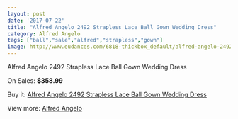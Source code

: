```yaml
---
layout: post
date: '2017-07-22'
title: "Alfred Angelo 2492 Strapless Lace Ball Gown Wedding Dress"
category: Alfred Angelo
tags: ["ball","sale","alfred","strapless","gown"]
image: http://www.eudances.com/6818-thickbox_default/alfred-angelo-2492-strapless-lace-ball-gown-wedding-dress.jpg
---
```

Alfred Angelo 2492 Strapless Lace Ball Gown Wedding Dress

On Sales: **$358.99**
<a href="https://www.eudances.com/en/alfred-angelo/2515-alfred-angelo-2492-strapless-lace-ball-gown-wedding-dress.html"><amp-img layout="responsive" width="600" height="600" src="//www.eudances.com/6818-thickbox_default/alfred-angelo-2492-strapless-lace-ball-gown-wedding-dress.jpg" alt="Alfred Angelo 2492 Strapless Lace Ball Gown Wedding Dress 0" /></a>
<a href="https://www.eudances.com/en/alfred-angelo/2515-alfred-angelo-2492-strapless-lace-ball-gown-wedding-dress.html"><amp-img layout="responsive" width="600" height="600" src="//www.eudances.com/6821-thickbox_default/alfred-angelo-2492-strapless-lace-ball-gown-wedding-dress.jpg" alt="Alfred Angelo 2492 Strapless Lace Ball Gown Wedding Dress 1" /></a>
<a href="https://www.eudances.com/en/alfred-angelo/2515-alfred-angelo-2492-strapless-lace-ball-gown-wedding-dress.html"><amp-img layout="responsive" width="600" height="600" src="//www.eudances.com/6820-thickbox_default/alfred-angelo-2492-strapless-lace-ball-gown-wedding-dress.jpg" alt="Alfred Angelo 2492 Strapless Lace Ball Gown Wedding Dress 2" /></a>
<a href="https://www.eudances.com/en/alfred-angelo/2515-alfred-angelo-2492-strapless-lace-ball-gown-wedding-dress.html"><amp-img layout="responsive" width="600" height="600" src="//www.eudances.com/6819-thickbox_default/alfred-angelo-2492-strapless-lace-ball-gown-wedding-dress.jpg" alt="Alfred Angelo 2492 Strapless Lace Ball Gown Wedding Dress 3" /></a>

Buy it: [Alfred Angelo 2492 Strapless Lace Ball Gown Wedding Dress](https://www.eudances.com/en/alfred-angelo/2515-alfred-angelo-2492-strapless-lace-ball-gown-wedding-dress.html "Alfred Angelo 2492 Strapless Lace Ball Gown Wedding Dress")

View more: [Alfred Angelo](https://www.eudances.com/en/36-alfred-angelo "Alfred Angelo")
